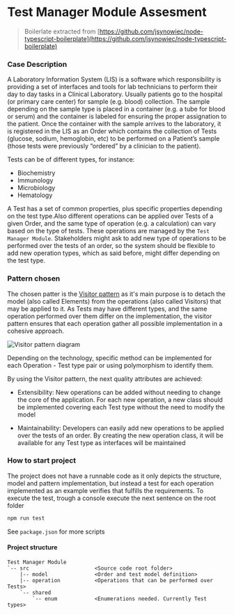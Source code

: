 # Test Manager Module Assesment

> Boilerlate extracted from [https://github.com/jsynowiec/node-typescript-boilerplate](https://github.com/jsynowiec/node-typescript-boilerplate)

### Case Description


A Laboratory Information System  (LIS) is a software which responsibility is providing a set of interfaces and tools for lab technicians to perform their day to day tasks in a Clinical Laboratory.
Usually patients go to the hospital (or primary care center) for sample (e.g. blood) collection. The sample depending on the sample type is placed in a container (e.g. a tube for blood or serum) and the container is labeled for ensuring the proper assignation to the patient. Once the container with the sample arrives to the laboratory, it is registered in the LIS as an Order which contains the collection of Tests (glucose, sodium, hemoglobin, etc) to be performed on a Patient’s sample (those tests were previously “ordered” by a clinician to the patient).


Tests can be of different types, for instance:


- Biochemistry
- Immunology
- Microbiology
- Hematology


A Test has a set of common properties, plus specific properties depending on the test type.Also different operations can be applied over Tests of a given Order, and the same type of operation (e.g. a calculation) can vary based on the type of tests.
These operations are managed by the ``Test Manager Module``.
Stakeholders might ask to add new type of operations to be performed over the tests of an order, so the system should be flexible to add new operation types, which as said before, might differ depending on the test type.


### Pattern chosen
The chosen patter is the [Visitor pattern](https://www.codeproject.com/Articles/186185/Visitor-Design-Pattern) as it's main purpose is to detach the model (also called Elements) from the operations (also called Visitors) that may be applied to it.
As Tests may have different types, and the same operation performed over them differ on the implementation, the visitor pattern ensures that each operation gather all possible implementation in a cohesive approach.

![Visitor pattern diagram](https://commons.wikimedia.org/wiki/File:Estructura.png)

Depending on the technology, specific method can be implemented for each Operation - Test type pair or using polymorphism to identify them.

By using the Visitor pattern, the next quality attributes are achieved:

- Extensibility: New operations can be added without needing to change the core of the application. For each new operation, a new class should be implemented covering each Test type without the need to modify the model

- Maintainability: Developers can easily add new operations to be applied over the tests of an order. By creating the new operation class, it will be available for any Test type as interfaces will be maintained


### How to start project
The project does not have a runnable code as it only depicts the structure, model and pattern implementation, but instead a test for each operation implemented as an example verifies that fulfills the requirements.
To execute the test, trough a console execute the next sentence on the root folder

```javascript
npm run test
```

See `package.json` for more scripts

#### Project structure
```
Test Manager Module
`-- src                     <Source code root folder>
    |-- model               <Order and test model definition>
    |-- operation           <Operations that can be performed over Tests>
    `-- shared
        `-- enum            <Enumerations needed. Currently Test types>
```
